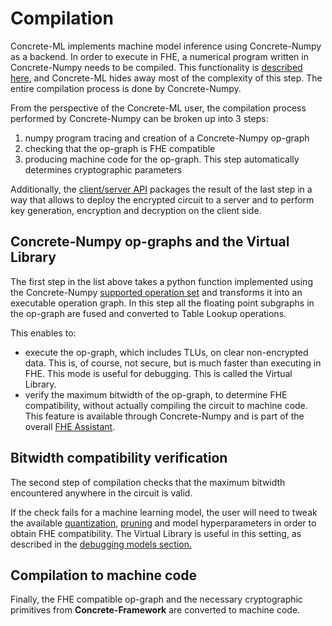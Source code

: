 # Compilation

Concrete-ML implements machine model inference using Concrete-Numpy as a backend. In order to execute in FHE, a numerical program written in Concrete-Numpy needs to be compiled. This functionality is [described here](https://docs.zama.ai/concrete-numpy/introduction/compiling_and_executing), and Concrete-ML hides away most of the complexity of this step. The entire compilation process is done by Concrete-Numpy.

From the perspective of the Concrete-ML user, the compilation process performed by Concrete-Numpy can be broken up into 3 steps:

1. numpy program tracing and creation of a Concrete-Numpy op-graph
1. checking that the op-graph is FHE compatible
1. producing machine code for the op-graph. This step automatically determines cryptographic parameters

Additionally, the [client/server API](client_server.md) packages the result of the last step in a way that allows to deploy the encrypted circuit to a server and to perform key generation, encryption and decryption on the client side.

## **Concrete-Numpy** op-graphs and the Virtual Library

The first step in the list above takes a python function implemented using the Concrete-Numpy [supported operation set](https://docs.zama.ai/concrete-numpy/how-to/numpy_support) and transforms it into an executable operation graph. In this step all the floating point subgraphs in the op-graph are fused and converted to Table Lookup operations.

This enables to:

- execute the op-graph, which includes TLUs, on clear non-encrypted data. This is, of course, not secure, but is much faster than executing in FHE. This mode is useful for debugging. This is called the Virtual Library.
- verify the maximum bitwidth of the op-graph, to determine FHE compatibility, without actually compiling the circuit to machine code. This feature is available through Concrete-Numpy and is part of the overall [FHE Assistant](../deep-learning/fhe_assistant.md).

## Bitwidth compatibility verification

The second step of compilation checks that the maximum bitwidth encountered anywhere in the circuit is valid.

If the check fails for a machine learning model, the user will need to tweak the available [quantization](quantization.md), [pruning](pruning.md) and model hyperparameters in order to obtain FHE compatibility. The Virtual Library is useful in this setting, as described in the [debugging models section.](../deep-learning/fhe_assistant.md)

## Compilation to machine code

Finally, the FHE compatible op-graph and the necessary cryptographic primitives from **Concrete-Framework** are converted to machine code.

















































































































































































































































